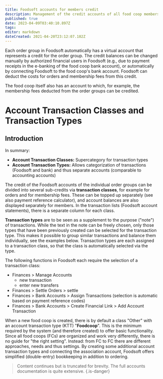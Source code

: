 ```yaml
---
title: Foodsoft accounts for members credit
description: Management of the credit accounts of all food coop members and transactions
published: true
date: 2023-04-09T03:40:10.897Z
tags: 
editor: markdown
dateCreated: 2021-04-20T23:12:07.102Z
---
```


Each order group in Foodsoft automatically has a virtual account that represents a credit for the order group. The credit balances can be changed manually by authorized financial users in Foodsoft (e.g., due to payment receipts in the e-banking of the food coop bank account), or automatically by connecting Foodsoft to the food coop's bank account. Foodsoft can deduct the costs for orders and membership fees from this credit.

The food coop itself also has an account to which, for example, the membership fees deducted from the order groups can be credited.

# Account Transaction Classes and Transaction Types

## Introduction
In summary:
* **Account Transaction Classes:** Supercategory for transaction types
* **Account Transaction Types:** Allows categorization of transactions (Foodsoft and bank) and thus separate accounts (comparable to accounting accounts)

The credit of the Foodsoft accounts of the individual order groups can be divided into several sub-credits via **transaction classes**, for example for orders and for membership fees. These can be topped up separately (see also payment reference calculator), and account balances are also displayed separately for members. In the transaction lists (Foodsoft account statements), there is a separate column for each class.

**Transaction types** are to be seen as a supplement to the purpose ("note") of transactions. While the text in the note can be freely chosen, only those types that have been previously created can be selected for the transaction type. This makes it possible to group similar transactions and balance them individually, see the examples below. Transaction types are each assigned to a transaction class, so that the class is automatically selected via the type.

The following functions in Foodsoft each require the selection of a transaction class:
- Finances > Manage Accounts
  - new transaction
  - enter new transfers
- Finances > Settle Orders > settle
- Finances > Bank Accounts > Assign Transactions (selection is automatic based on payment reference codes)
- Finances > Bank Accounts > Create Financial Link > Add Account Transaction

When a new food coop is created, there is by default a class "Other" with an account transaction type (KTT) "**Foodcoop**". This is the minimum required by the system (and therefore created) to offer basic functionality. Since all food coops (FCs) are organized and work very differently, there is no guide for "the right setting". Instead: from FC to FC there are different approaches, needs and thus settings. By creating some additional account transaction types and connecting the association account, Foodsoft offers simplified (double-entry) bookkeeping in addition to ordering.

> Content continues but is truncated for brevity. The full accounts documentation is quite extensive.
{.is-danger}